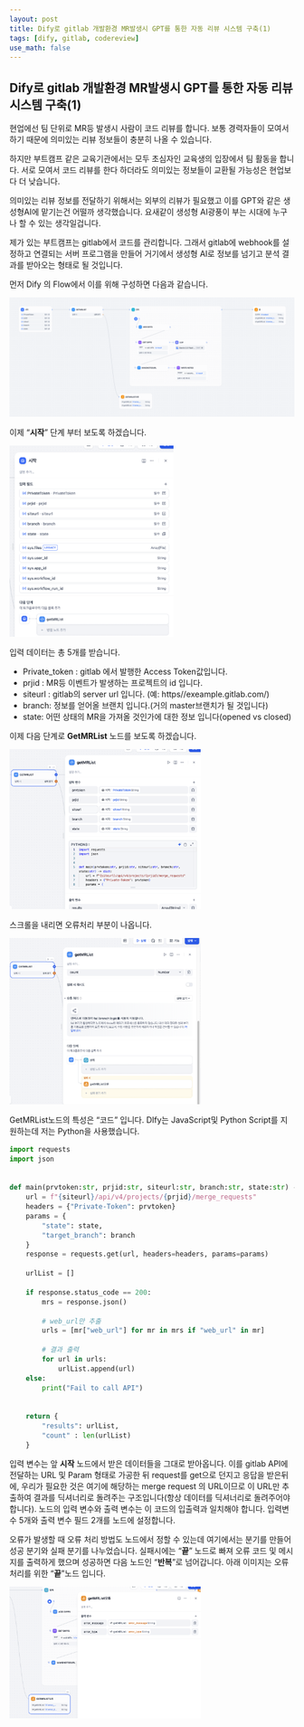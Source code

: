 ```yaml
---
layout: post
title: Dify로 gitlab 개발환경 MR발생시 GPT를 통한 자동 리뷰 시스템 구축(1)
tags: [dify, gitlab, codereview]
use_math: false
---
```


## Dify로 gitlab 개발환경 MR발생시 GPT를 통한 자동 리뷰 시스템 구축(1)

현업에선 팀 단위로 MR등 발생시 사람이 코드 리뷰를 합니다.  보통 경력자들이 모여서 하기 때문에 의미있는 리뷰 정보들이 충분히 나올 수 있습니다.

하지만 부트캠프 같은 교육기관에서는 모두 초심자인 교육생의 입장에서 팀 활동을 합니다. 서로 모여서 코드 리뷰를 한다 하더라도 의미있는 정보들이 교환될 가능성은 현업보다 더 낮습니다. 

의미있는 리뷰 정보를 전달하기 위해서는 외부의 리뷰가 필요했고 이를 GPT와 같은 생성형AI에 맡기는건 어떨까 생각했습니다. 요새같이 생성형 AI광풍이 부는 시대에 누구나 할 수 있는 생각일겁니다. 



제가 있는 부트캠프는 gitlab에서 코드를 관리합니다. 그래서 gitlab에 webhook를 설정하고 연결되는 서버 프로그램을 만들어 거기에서 생성형 AI로 정보를 넘기고 분석 결과를 받아오는 형태로 될 것입니다. 

먼저 Dify 의 Flow에서 이를 위해 구성하면 다음과 같습니다.

![image-20250222012208441](https://raw.githubusercontent.com/cheuora/cheuora.github.io/master/_posts/2025/images/image-20250222012208441.png)



이제 “**시작**” 단계 부터 보도록 하겠습니다. 

<img src="https://raw.githubusercontent.com/cheuora/cheuora.github.io/master/_posts/2025/images/image-20250222012502210.png" alt="image-20250222012502210" style="zoom: 33%;" />

입력 데이터는 총 5개를 받습니다. 

* Private_token : gitlab 에서 발행한 Access Token값입니다. 
* prjid : MR등 이벤트가 발생하는 프로젝트의 id 입니다. 
* siteurl : gitlab의 server url 입니다. (예: https//exeample.gitlab.com/)
* branch: 정보를 얻어올 브랜치 입니다.(거의 master브랜치가 될 것입니다)
* state: 어떤 상태의 MR을 가져올 것인가에 대한 정보 입니다(opened vs closed)



이제 다음 단계로 **GetMRList** 노드를 보도록 하겠습니다.

<img src="https://raw.githubusercontent.com/cheuora/cheuora.github.io/master/_posts/2025/images/image-20250222013541301.png" alt="image-20250222013541301" style="zoom:33%;" />

스크롤을 내리면 오류처리 부분이 나옵니다.

<img src="https://raw.githubusercontent.com/cheuora/cheuora.github.io/master/_posts/2025/images/image-20250222013635257.png" alt="image-20250222013635257" style="zoom:33%;" />

GetMRList노드의 특성은 “코드” 입니다. DIfy는 JavaScript및 Python Script를 지원하는데 저는 Python을 사용했습니다. 

```python
import requests
import json


def main(prvtoken:str, prjid:str, siteurl:str, branch:str, state:str) -> dict:
	url = f"{siteurl}/api/v4/projects/{prjid}/merge_requests"
	headers = {"Private-Token": prvtoken}
	params = {
		"state": state,
		"target_branch": branch
	}
	response = requests.get(url, headers=headers, params=params)

	urlList = []

	if response.status_code == 200:
		mrs = response.json()

		# web_url만 추출
		urls = [mr["web_url"] for mr in mrs if "web_url" in mr]

		# 결과 출력
		for url in urls:
			urlList.append(url)
	else:
		print("Fail to call API")


	return {
		"results": urlList,
		"count" : len(urlList)
	}
```

입력 변수는 앞 **시작** 노드에서 받은 데이터들을 그대로 받아옵니다. 이를 gitlab API에 전달하는 URL 및 Param 형태로 가공한 뒤 request를 get으로 던지고 응답을 받은뒤에, 우리가 필요한 것은 여기에 해당하는 merge request 의 URL이므로 이 URL만 추출하여 결과를 딕셔너리로 돌려주는 구조입니다(항상 데이터를 딕셔너리로 돌려주어야 합니다). 노드의 입력 변수와 출력 변수는 이 코드의 입출력과 일치해야 합니다. 입력변수 5개와 출력 변수 필드 2개를 노드에 설정합니다.

오류가 발생할 때 오류 처리 방법도 노드에서 정할 수 있는데 여기에서는 분기를 만들어 성공 분기와 실패 분기를 나누었습니다. 실패시에는 “**끝**” 노드로 빠져 오류 코드 및 메시지를 출력하게 했으며 성공하면 다음 노드인 “**반복**”로 넘어갑니다. 아래 이미지는 오류처리를 위한 “**끝**”노드 입니다.

<img src="https://raw.githubusercontent.com/cheuora/cheuora.github.io/master/_posts/2025/images/image-20250222123917100.png" alt="image-20250222123917100" style="zoom:33%;" />